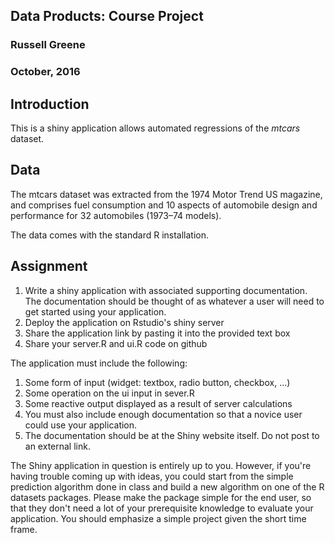 ## Data Products: Course Project
### Russell Greene
### October, 2016

## Introduction

This is a shiny application allows automated regressions of the *mtcars* dataset.  

## Data

The mtcars dataset was extracted from the 1974 Motor Trend US magazine, and comprises fuel consumption and 10 aspects of automobile design and performance for 32 automobiles (1973–74 models).

The data comes with the standard R installation.

## Assignment

1. Write a shiny application with associated supporting documentation.  The documentation should be thought of as whatever a user will need to get started using your application.
2. Deploy the application on Rstudio's shiny server
3. Share the application link by pasting it into the provided text box
4. Share your server.R and ui.R code on github

The application must include the following:

1. Some form of input (widget: textbox, radio button, checkbox, ...)
2. Some operation on the ui input in sever.R
3. Some reactive output displayed as a result of server calculations
4. You must also include enough documentation so that a novice user could use your application.
5. The documentation should be at the Shiny website itself. Do not post to an external link.

The Shiny application in question is entirely up to you. However, if you're having trouble coming up with ideas, you could start from the simple prediction algorithm done in class and build a new algorithm on one of the R datasets packages. Please make the package simple for the end user, so that they don't need a lot of your prerequisite knowledge to evaluate your application. You should emphasize a simple project given the short time frame.